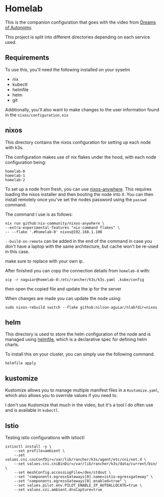 # Homelab

This is the companion configuration that goes with the video from [Dreams of Autonomy](https://youtu.be/2yplBzPCghA).

This project is split into different directories depending on each service used.

## Requirements

To use this, you'll need the following installed on your sysetm

- nix
- kubectl
- helmfile
- helm
- git

Additionally, you'll also want to make changes to the user information found in the `nixos/configuration.nix`

## nixos

This directory contains the nixos configuration for setting
up each node with k3s.

The configuration makes use of nix flakes under the hood, with each node configuration being:

```
homelab-0
homelab-1
homelab-2
```

To set up a node from fresh, you can use [nixos-anywhere](https://github.com/nix-community/nixos-anywhere). This requires loading the nixos installer and then booting the node into it. You can then install remotely once you've set the nodes password using the `passwd` command. 

The command I use is as follows:

```shell
nix run github:nix-community/nixos-anywhere \
--extra-experimental-features "nix-command flakes" \
-- --flake '.#homelab-0' nixos@192.168.1.100 
```

`--build-on-remote` can be added in the end of the command in case you don't have a laptop with the same architecture, but cache won't be re-used in this case.

make sure to replace with your own ip.

After finished you can copy the connection details from `homelab-0` with:

```shell
scp -r naguiar@homelab-0:/etc/rancher/k3s/k3s.yaml .kube/config
```

then open the copied file and update the ip for the server

When changes are made you can update the node using:

```shell
sudo nixos-rebuild switch --flake github:nilson-aguiar/nlab?dir=nixos
```

## helm

This directory is used to store the helm configuration of the node and is managed using [helmfile](https://github.com/helmfile/helmfile), which is a declarative spec for defining helm charts.

To install this on your cluster, you can simply use the following command.

```
helmfile apply
```


## kustomize

Kustomize allows you to manage multiple manifest files in a `Kustomize.yaml`, which also allows you to override values if you need to.

I don't use Kustomize that much in the video, but it's a tool I do often use and is available in `kubectl`.


## Istio

Testing istio configurations with istioctl

```shell
istioctl install -y \
    --set profile=ambient \
    --set values.cni.cniConfDir=/var/lib/rancher/k3s/agent/etc/cni/net.d \
    --set values.cni.cniBinDir=/var/lib/rancher/k3s/data/current/bin/ \
    --set meshConfig.accessLogFile=/dev/stdout \
    --set "components.egressGateways[0].name=istio-egressgateway" \
    --set "components.egressGateways[0].enabled=true" \
    --set values.pilot.env.PILOT_ENABLE_IP_AUTOALLOCATE=true \
    --set values.cni.ambient.dnsCapture=true
```